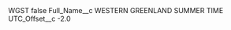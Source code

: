 <?xml version="1.0" encoding="UTF-8"?>
<CustomMetadata xmlns="http://soap.sforce.com/2006/04/metadata" xmlns:xsi="http://www.w3.org/2001/XMLSchema-instance" xmlns:xsd="http://www.w3.org/2001/XMLSchema">
    <label>WGST</label>
    <protected>false</protected>
    <values>
        <field>Full_Name__c</field>
        <value xsi:type="xsd:string">WESTERN GREENLAND SUMMER TIME</value>
    </values>
    <values>
        <field>UTC_Offset__c</field>
        <value xsi:type="xsd:double">-2.0</value>
    </values>
</CustomMetadata>
